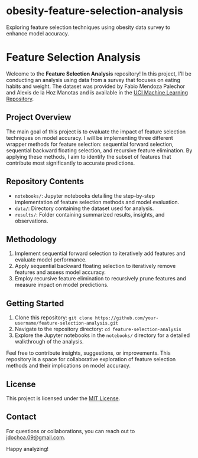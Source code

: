# obesity-feature-selection-analysis
Exploring feature selection techniques using obesity data survey to enhance model accuracy.

# Feature Selection Analysis

Welcome to the **Feature Selection Analysis** repository! In this project, I'll be conducting an analysis using data from a survey that focuses on eating habits and weight. The dataset was provided by Fabio Mendoza Palechor and Alexis de la Hoz Manotas and is available in the [UCI Machine Learning Repository](https://archive.ics.uci.edu/ml/datasets/Estimation+of+obesity+levels+based+on+eating+habits+and+physical+condition+).

## Project Overview

The main goal of this project is to evaluate the impact of feature selection techniques on model accuracy. I will be implementing three different wrapper methods for feature selection: sequential forward selection, sequential backward floating selection, and recursive feature elimination. By applying these methods, I aim to identify the subset of features that contribute most significantly to accurate predictions.

## Repository Contents

- `notebooks/`: Jupyter notebooks detailing the step-by-step implementation of feature selection methods and model evaluation.
- `data/`: Directory containing the dataset used for analysis.
- `results/`: Folder containing summarized results, insights, and observations.

## Methodology

1. Implement sequential forward selection to iteratively add features and evaluate model performance.
2. Apply sequential backward floating selection to iteratively remove features and assess model accuracy.
3. Employ recursive feature elimination to recursively prune features and measure impact on model predictions.

## Getting Started

1. Clone this repository: `git clone https://github.com/your-username/feature-selection-analysis.git`
2. Navigate to the repository directory: `cd feature-selection-analysis`
3. Explore the Jupyter notebooks in the `notebooks/` directory for a detailed walkthrough of the analysis.

Feel free to contribute insights, suggestions, or improvements. This repository is a space for collaborative exploration of feature selection methods and their implications on model accuracy.

## License

This project is licensed under the [MIT License]([LICENSE](https://opensource.org/licenses/MIT)).

## Contact

For questions or collaborations, you can reach out to [jdochoa.09@gmail.com](mailto:jdochoa.09@gmail.com).

Happy analyzing!
